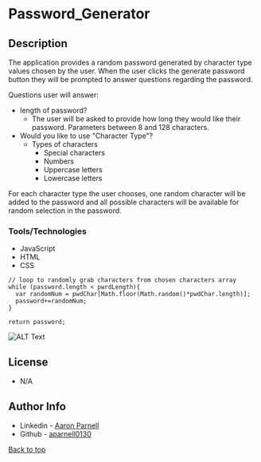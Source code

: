 # Password_Generator

## Description

The application provides a random password generated by character type values chosen by the user. When the user clicks the generate password button they will be prompted to answer questions regarding the password.

Questions user will answer:

- length of password?
    - The user will be asked to provide how long they would like their password. Parameters between 8 and 128 characters.
- Would you like to use "Character Type"?
    - Types of characters
        - Special characters
        - Numbers
        - Uppercase letters
        - Lowercase letters

For each character type the user chooses, one random character will be added to the password and all possible characters will be available for random selection in the password.

### Tools/Technologies
- JavaScript
- HTML
- CSS


```JS
// loop to randomly grab characters from chosen characters array
while (password.length < pwrdLength){
  var randomNum = pwdChar[Math.floor(Math.random()*pwdChar.length)];
  password+=randomNum;
}

return password;

```

![ALT Text](passworgGen.gif)

## License
- N/A 

## Author Info
- Linkedin - [Aaron Parnell](https://www.linkedin.com/in/aaron-parnell-1ab4661b3/)
- Github - [aparnell0130](https://github.com/aparnell0130)

[Back to top](#Password_Generator)

